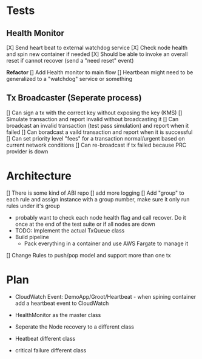# Tests

## Health Monitor
[X] Send heart beat to external watchdog service
[X] Check node health and spin new container if needed
[X] Should be able to invoke an overall reset if cannot recover (send a "need reset" event)

**Refactor**
[] Add Health monitor to main flow
[] Heartbean might need to be generalized to a "watchdog" service or something

## Tx Broadcaster (Seperate process)
[] Can sign a tx with the correct key without exposing the key (KMS)
[] Simulate transaction and report invalid without broadcasting it
[] Can broadcast an invalid transaction (test pass simulation) and report when it failed
[] Can boradcast a vaild transaction and report when it is successful
[] Can set priority level "fees" for a transaction normal/urgent based on current network conditions
[] Can re-broadcast if tx failed because PRC provider is down

# Architecture
[] There is some kind of ABI repo
[] add more logging
[] Add "group" to each rule and assign instance with a group number, make sure it only run rules under it's group 

- probably want to check each node health flag and call recover. Do it once at the end of the test suite or if all nodes are down
- TODO: Implement the actual TxQueue class
- Build pipeline
    - Pack everything in a container and use AWS Fargate to manage it

[] Change Rules to push/pop model and support more than one tx

# Plan 

- CloudWatch Event: DemoApp/Groot/Heartbeat - when spining container add a heartbeat event to CloudWatch


- HealthMonitor as the master class
- Seperate the Node recovery to a different class
- Heatbeat different class
- critical failure different class